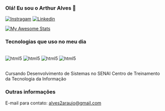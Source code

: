 ### Olá! Eu sou o Arthur Alves 👋

[![Instragam](https://img.shields.io/badge/Instagram-E4405F?style=for-the-badge&logo=instagram&logoColor=white)](https://www.instagram.com/arthur__alves06/) [![Linkedin](https://img.shields.io/badge/LinkedIn-0077B5?style=for-the-badge&logo=linkedin&logoColor=white)](https://www.linkedin.com/in/arthur-araujo-b3746734a/)

[![My Awesome Stats](https://awesome-github-stats.azurewebsites.net/user-stats/Arthur-Alvess?cardType=github&theme=Kacho-ga&preferLogin=false&Background=000000&Text=FFFFFF&Title=FF0000&Ring=FF0000&Border=000000)](https://git.io/awesome-stats-card)

### Tecnologias que uso no meu dia

<div style="display: inline_block"><br/>
    <img align="center" alt="html5" src="https://img.shields.io/badge/Java-ED8B00?style=for-the-badge&logo=openjdk&logoColor=white"/> <img align="center" alt="html5" src="https://img.shields.io/badge/C%2B%2B-00599C?style=for-the-badge&logo=c%2B%2B&logoColor=white"/> <img align="center" alt="html5" src="https://img.shields.io/badge/Microsoft_SQL_Server-CC2927?style=for-the-badge&logo=microsoft-sql-server&logoColor=white"/> <img align="center" alt="html5" src="https://img.shields.io/badge/Visual%20Studio%20Code-0078d7.svg?style=for-the-badge&logo=visual-studio-code&logoColor=white)" />
</div><br/>


Cursando Desenvolvimento de Sistemas no SENAI Centro de Treinamento da Tecnologia da Informação

### Outras informações
E-mail para contato: [alves2araujo@gmail.com]()<br/>
